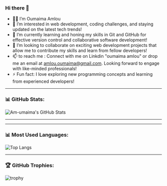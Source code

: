 ### Hi there 👋


- 👩‍💻  I’m Oumaima Amlou
- 👀 I’m interested in web development, coding challenges, and staying updated on the latest tech trends!
- 🌱 I’m currently learning and honing my skills in Git and GitHub for effective version control and collaborative software development!
- 💞️ I’m looking to collaborate on exciting web development projects that allow me to contribute my skills and learn from fellow developers!
- 📫 to reach me : Connect with me on Linkdin "oumaima amlou" or drop me an email at amlou.oumaima@gmail.com. Looking forward to engage with like-minded professionals!
- ⚡ Fun fact: I love exploring new programming concepts and learning from experienced developers!

---

### 📊 GitHub Stats:

![Am-umaima's GitHub Stats](https://github-readme-stats.vercel.app/api?username=Am-umaima&show_icons=true&theme=default)

---
---

### 📊 Most Used Languages:

![Top Langs](https://github-readme-stats.vercel.app/api/top-langs/?username=Am-umaima&layout=compact&theme=radical)

---

### 🏆 GitHub Trophies:

![trophy](https://github-profile-trophy.vercel.app/?username=Am-umaima&theme=onedark)

